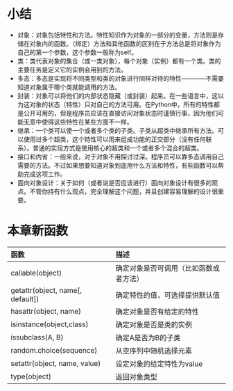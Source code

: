 # 小结
* 对象：对象包括特性和方法。特性知识作为对象的一部分的变量，方法则是存储在对象内的函数。（绑定）方法和其他函数的区别在于方法总是将对象作为自己的第一个参数，这个参数一般称为self。
* 类：类代表对象的集合（或一类对象），每个对象（实例）都有一个类。类的主要任务是定义它的实例会用到的方法。
* 多态：多态是实现将不同类型和类的对象进行同样对待的特性————不需要知道对象属于哪个类就能调用的方法。
* 封装：对象可以将他们的内部状态隐藏（或封装）起来。在一些语言中，这以为这对象的状态（特性）只对自己的方法可用。在Python中，所有的特性都是公开可用的，但是程序员应该在直接访问对象状态时谨慎行事，因为他们可能无意中使得这些特性在某些方面不一样。
* 继承：一个类可以使一个或者多个类的子类。子类从超类中继承所有方法。可以使用过多个超类，这个特性可以用来组成功能的正交部分（没有任何联系）。普通的实现方式是使用核心的超类和一个或者多个混合的超类。
* 接口和内省：一般来说，对于对象不用探讨过深。程序员可以靠多态调用自己需要的方法。不过如果想要知道对象到底用什么方法和特性，有些函数可以帮助完成这项工作。
* 面向对象设计：关于如何（或者说是否应该进行）面向对象设计有很多的观点。不管你持有什么观点，完全理解这个问题，并且创建容易理解的设计很重要。

# 本章新函数
|函数|描述|
|:----------------------------|:-------------------------|
|callable(object)|确定对象是否可调用（比如函数或者方法）|
|getattr(object, name[, default])|确定特性的值，可选择提供默认值|
|hasattr(object, name)|确定对象是否有给定的特性|
|isinstance(object,class)|确定对象是否是类的实例|
|issubclass(A, B)|确定A是否为B的子类|
|random.choice(sequence)|从空序列中随机选择元素|
|setattr(object, name, value)|设定对象的给定特性为value|
|type(object)|返回对象类型|

